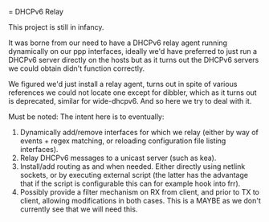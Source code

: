 = DHCPv6 Relay

This project is still in infancy.

It was borne from our need to have a DHCPv6 relay agent running dynamically on
our ppp interfaces, ideally we'd have preferred to just run a DHCPv6 server
directly on the hosts but as it turns out the DHCPv6 servers we could obtain
didn't function correctly.

We figured we'd just install a relay agent, turns out in spite of various
references we could not locate one except for dibbler, which as it turns out is
deprecated, similar for wide-dhcpv6.  And so here we try to deal with it.

Must be noted:  The intent here is to eventually:

1.  Dynamically add/remove interfaces for which we relay (either by way of
    events + regex matching, or reloading configuration file listing
    interfaces).
2.  Relay DHCPv6 messages to a unicast server (such as kea).
3.  Install/add routing as and when needed.  Either directly using netlink
    sockets, or by executing external script (the latter has the advantage that
    if the script is configurable this can for example hook into frr).
4.  Possibly provide a filter mechanism on RX from client, and prior to TX to
    client, allowing modifications in both cases.  This is a MAYBE as we don't
    currently see that we will need this.
